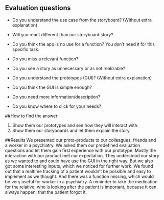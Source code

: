 ## Evaluation questions
- Do you understand the use case from the storyboard? (Without extra explanation)
- Will you react different than our storyboard story?
- Do you think the app is no use for a function? You don’t need it for this specific task.
- Do you miss a relevant function? 
- Do you see a story as unnecessary or as not realizable?

- Do you understand the prototypes (GUI)? (Without extra explanation)
- Do you think the GUI is simple enough?
- Do you need more information/description?
- Do you know where to click for your needs?

##How to find the answer
1.	Show them our prototypes and see how they will interact with.
2.	Show them our storyboards and let them explain the story.

##Results
We presented our proto-products to our colleagues, friends and a worker in a psychiatry. We asked them our predefined evaluation questions and let them gain first experience with our prototype.
Mostly the interaction with our product met our expectation.  They understood our story as we wanted to and could have use the GUI in the right way. 
But we also got some interesting inputs, which we noticed for further work. We found out that a realtime tracking of a patient wouldn’t be possible and easy to implement as we thought. And there was a function missing, which would be very useful for worker in a psychiatry. A reminder to take the medication for the relative, who is looking after the patient is important, because it can always happen, that the patient forgot it.

